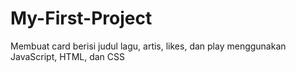 # My-First-Project
Membuat card berisi judul lagu, artis, likes, dan play menggunakan JavaScript, HTML, dan CSS
